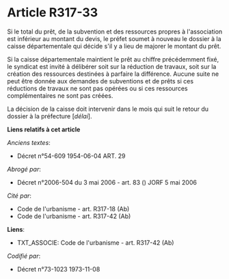 # Article R317-33

Si le total du prêt, de la subvention et des ressources propres à l'association est inférieur au montant du devis, le préfet
soumet à nouveau le dossier à la caisse départementale qui décide s'il y a lieu de majorer le montant du prêt.

Si la caisse départementale maintient le prêt au chiffre précédemment fixé, le syndicat est invité à délibérer soit sur la
réduction de travaux, soit sur la création des ressources destinées à parfaire la différence. Aucune suite ne peut être
donnée aux demandes de subventions et de prêts si ces réductions de travaux ne sont pas opérées ou si ces ressources
complémentaires ne sont pas créées.

La décision de la caisse doit intervenir dans le mois qui suit le retour du dossier à la préfecture [*délai*].

**Liens relatifs à cet article**

_Anciens textes_:

  - Décret n°54-609 1954-06-04 ART. 29

_Abrogé par_:

  - Décret n°2006-504 du 3 mai 2006 - art. 83 () JORF 5 mai 2006

_Cité par_:

  - Code de l'urbanisme - art. R317-18 (Ab)
  - Code de l'urbanisme - art. R317-42 (Ab)

**Liens**:

  - TXT_ASSOCIE: Code de l'urbanisme - art. R317-42 (Ab)

_Codifié par_:

  - Décret n°73-1023 1973-11-08
